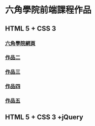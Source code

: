 <h1>六角學院前端課程作品</h1>

<h2>HTML 5 + CSS 3</h2>

<h3><a href="https://williamhsieh615.github.io/Front-end/HTML and CSS/Project1/index.html" target="_blank">六角學院網頁</a></h3>
<h3><a href="https://williamhsieh615.github.io/Front-end/" target="_blank">作品二</a></h3>
<h3><a href="https://williamhsieh615.github.io/Front-end/" target="_blank">作品三</a></h3>
<h3><a href="https://williamhsieh615.github.io/Front-end/" target="_blank">作品四</a></h3>
<h3><a href="https://williamhsieh615.github.io/Front-end/" target="_blank">作品五</a></h3>

<h2>HTML 5 + CSS 3 +jQuery</h2>
